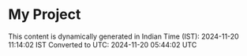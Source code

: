 # My Project

This content is dynamically generated in Indian Time (IST): 2024-11-20 11:14:02 IST
Converted to UTC: 2024-11-20 05:44:02 UTC
